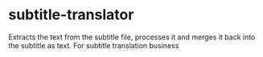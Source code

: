 # subtitle-translator
Extracts the text from the subtitle file, processes it and merges it back into the subtitle as text. For subtitle translation business
